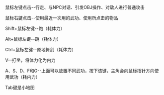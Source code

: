 鼠标左键点击--行走、与NPC对话、引发OBJ操作、对敌人进行普通攻击

鼠标右鍵点击--使用最近一次用的武功、使用所点击的物品

Shift+鼠标左键--跑（耗体力）

Alt+鼠标左键--跳（耗体力）

Ctrl+鼠标左键--原地舞剑（耗体力）

V--打坐，将体力化为内力

A、S、D、F和G--上面可以放置不同武功，按下该键，主角会向鼠标指针方向使用武功（耗内力）

Tab键是小地图